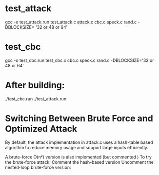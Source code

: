
# test_attack
gcc -o test_attack.run test_attack.c attack.c cbc.c speck.c rand.c -DBLOCKSIZE= '32 or 48 or 64'
# test_cbc
gcc -o test_cbc.run test_cbc.c cbc.c speck.c rand.c -DBLOCKSIZE='32 or 48 or 64'

# After building:
./test_cbc.run
./test_attack.run 


# Switching Between Brute Force and Optimized Attack
By default, the attack implementation in attack.c uses a hash-table based algorithm to reduce memory usage and support large inputs efficiently.

A brute-force O(n²) version is also implemented (but commented )
To try the brute-force attack:
    Comment the hash-based version
    Uncomment the nested-loop brute-force version:



